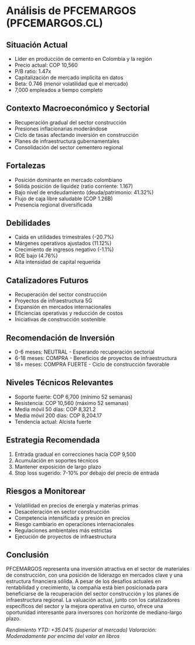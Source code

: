 # Análisis de PFCEMARGOS (PFCEMARGOS.CL)

## Situación Actual

- Líder en producción de cemento en Colombia y la región
- Precio actual: COP 10,560
- P/B ratio: 1.47x
- Capitalización de mercado implícita en datos
- Beta: 0.746 (menor volatilidad que el mercado)
- 7,000 empleados a tiempo completo

## Contexto Macroeconómico y Sectorial

- Recuperación gradual del sector construcción
- Presiones inflacionarias moderándose
- Ciclo de tasas afectando inversión en construcción
- Planes de infraestructura gubernamentales
- Consolidación del sector cementero regional

## Fortalezas

- Posición dominante en mercado colombiano
- Sólida posición de liquidez (ratio corriente: 1.167)
- Bajo nivel de endeudamiento (deuda/patrimonio: 41.32%)
- Flujo de caja libre saludable (COP 1.26B)
- Presencia regional diversificada

## Debilidades

- Caída en utilidades trimestrales (-20.7%)
- Márgenes operativos ajustados (11.12%)
- Crecimiento de ingresos negativo (-1.1%)
- ROE bajo (4.76%)
- Alta intensidad de capital requerida

## Catalizadores Futuros

- Recuperación del sector construcción
- Proyectos de infraestructura 5G
- Expansión en mercados internacionales
- Eficiencias operativas y reducción de costos
- Iniciativas de construcción sostenible

## Recomendación de Inversión

- 0-6 meses: NEUTRAL - Esperando recuperación sectorial
- 6-18 meses: COMPRA - Beneficios de proyectos de infraestructura
- 18+ meses: COMPRA FUERTE - Ciclo de construcción favorable

## Niveles Técnicos Relevantes

- Soporte fuerte: COP 6,700 (mínimo 52 semanas)
- Resistencia: COP 10,560 (máximo 52 semanas)
- Media móvil 50 días: COP 8,321.2
- Media móvil 200 días: COP 8,204.17
- Tendencia actual: Alcista fuerte

## Estrategia Recomendada

1. Entrada gradual en correcciones hacia COP 9,500
2. Acumulación en soportes técnicos
3. Mantener exposición de largo plazo
4. Stop loss sugerido: 7-10% por debajo del precio de entrada

## Riesgos a Monitorear

- Volatilidad en precios de energía y materias primas
- Desaceleración en sector construcción
- Competencia intensificada y presión en precios
- Riesgo cambiario en operaciones internacionales
- Regulaciones ambientales más estrictas
- Ejecución de proyectos de infraestructura

## Conclusión

PFCEMARGOS representa una inversión atractiva en el sector de materiales de construcción, con una posición de liderazgo en mercados clave y una estructura financiera sólida. A pesar de los desafíos actuales en rentabilidad y crecimiento, la compañía está bien posicionada para beneficiarse de la recuperación del sector construcción y los planes de infraestructura regional. La valuación actual, junto con los catalizadores específicos del sector y la mejora operativa en curso, ofrece una oportunidad interesante para inversores con horizonte de mediano-largo plazo.

_Rendimiento YTD: +35.04% (superior al mercado)_
_Valoración: Moderadamente por encima del valor en libros_
